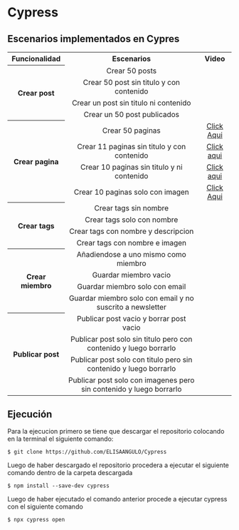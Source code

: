 # Cypress

## Escenarios implementados en Cypres

<table align="center">
<tr align="center">
<th><center>Funcionalidad</center></th>
<th><center>Escenarios</center></th>
<th><center>Video</center></th>
</tr>
<tr align="center">
<th rowspan="4"><center> Crear post</center></th>
<td>Crear 50 posts</td>
<td></td>
</tr>
<tr align="center">
<td>Crear 50 post sin titulo y con contenido</td>
<td></td>
</tr>
<tr align="center">
<td>Crear un post sin titulo ni contenido</td>
<td></td>
</tr>
<tr align="center">
<td>Crear un 50 post publicados</td>
<td></td>
</tr>
<tr align="center">
<th rowspan="4"><center>Crear pagina</center></th>
<td>Crear 50 paginas </td>
<td><a href="https://drive.google.com/file/d/16lzykz2EhvabWK4aOSa36N7acr5RqDSl/view?usp=sharing">Click Aqui</td>
</tr>
<tr align="center">
<td>Crear 11 paginas sin titulo y con contenido</td>
<td>
<a href="https://uniandes-my.sharepoint.com/:v:/g/personal/c_barreiroh_uniandes_edu_co/ERym9C_8artEgsunszRz5moBsFwctoFPqBLDC2iDNuGJ2w?e=AcP7rz">Click aqui</a>
</td>
</tr>
<tr align="center">
<td>Crear 10 paginas sin titulo y ni contenido</td>
<td><a href="https://uniandes-my.sharepoint.com/:v:/g/personal/c_barreiroh_uniandes_edu_co/EXYnoS1tF6FKgsGljrVwQOQBU6oyaZGHvZk0aNPDK_bwPg?e=fVPhc9">Click aqui</a></td>
</tr>
<tr align="center">
<td>Crear 10 paginas solo con imagen</td>
<td>
<a href="https://uniandes-my.sharepoint.com/:v:/g/personal/c_barreiroh_uniandes_edu_co/ERFYG1LydFRCreb3Z22S7D0B6r_a8noIWH83NIELQueAgw?e=1zLra2">Click Aqui</a>
</td>
</tr>
<tr align="center">
<th rowspan="4"><center> Crear tags</center></th>
<td>Crear tags sin nombre</td>
<td></td>
</tr>
<tr align="center">
<td>Crear tags solo con nombre</td>
<td></td>
</tr>
<tr align="center">
<td>Crear tags con nombre y descripcion</td>
<td></td>
</tr>
<tr align="center">
<td>Crear tags con nombre e imagen</td>
<td></td>
</tr>
<tr align="center">
<th rowspan="4"><center> Crear miembro</center></th>
<td>Añadiendose a uno mismo como miembro</td>
<td></td>
</tr>
<tr align="center">
<td>Guardar miembro vacio</td>
<td></td>
</tr>
<tr align="center">
<td>Guardar miembro solo con email</td>
<td></td>
</tr>
<tr align="center">
<td>Guardar miembro solo con email y no suscrito a newsletter</td>
<td></td>
</tr>
<tr align="center">
<th rowspan="4"><center> Publicar post</center></th>
<td>Publicar post vacio y borrar post vacio</td>
<td></td>
</tr>
<tr align="center">
<td>Publicar post solo sin titulo pero con contenido y luego borrarlo</td>
<td></td>
</tr>
<tr align="center">
<td>Publicar post solo con titulo pero sin contenido y luego borrarlo</td>
<td></td>
</tr>
<tr align="center">
<td>Publicar post solo con imagenes pero sin contenido y luego borrarlo</td>
<td></td>
</tr>
</table>

## Ejecución

Para la ejecucion primero se tiene que descargar el repositorio colocando en la terminal el siguiente comando:

```shell
$ git clone https://github.com/ELISAANGULO/Cypress
```
Luego de haber descargado el repositorio procedera a ejecutar el siguiente comando dentro de la carpeta descargada

```shell
$ npm install --save-dev cypress
```

Luego de haber ejecutado el comando anterior procede a ejecutar cypress con el siguiente comando

```shell
$ npx cypress open
```
